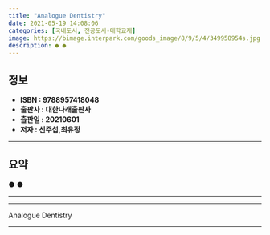 ```yaml
---
title: "Analogue Dentistry"
date: 2021-05-19 14:08:06
categories: [국내도서, 전공도서-대학교재]
image: https://bimage.interpark.com/goods_image/8/9/5/4/349958954s.jpg
description: ● ●
---
```


## **정보**

- **ISBN : 9788957418048**
- **출판사 : 대한나래출판사**
- **출판일 : 20210601**
- **저자 : 신주섭,최유정**

------



## **요약**

●  ●  

------



------


Analogue Dentistry 

------


